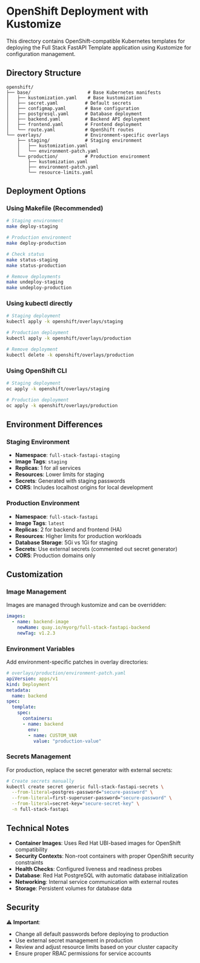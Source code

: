 # OpenShift Deployment with Kustomize

This directory contains OpenShift-compatible Kubernetes templates for deploying the Full Stack FastAPI Template application using Kustomize for configuration management.

## Directory Structure

```
openshift/
├── base/                     # Base Kubernetes manifests
│   ├── kustomization.yaml    # Base kustomization
│   ├── secret.yaml          # Default secrets
│   ├── configmap.yaml       # Base configuration
│   ├── postgresql.yaml      # Database deployment
│   ├── backend.yaml         # Backend API deployment
│   ├── frontend.yaml        # Frontend deployment
│   └── route.yaml           # OpenShift routes
└── overlays/                # Environment-specific overlays
    ├── staging/             # Staging environment
    │   ├── kustomization.yaml
    │   └── environment-patch.yaml
    └── production/          # Production environment
        ├── kustomization.yaml
        ├── environment-patch.yaml
        └── resource-limits.yaml
```

## Deployment Options

### Using Makefile (Recommended)

```bash
# Staging environment
make deploy-staging

# Production environment  
make deploy-production

# Check status
make status-staging
make status-production

# Remove deployments
make undeploy-staging
make undeploy-production
```

### Using kubectl directly

```bash
# Staging deployment
kubectl apply -k openshift/overlays/staging

# Production deployment
kubectl apply -k openshift/overlays/production

# Remove deployment
kubectl delete -k openshift/overlays/production
```

### Using OpenShift CLI

```bash
# Staging deployment
oc apply -k openshift/overlays/staging

# Production deployment
oc apply -k openshift/overlays/production
```

## Environment Differences

### Staging Environment
- **Namespace**: `full-stack-fastapi-staging`
- **Image Tags**: `staging`
- **Replicas**: 1 for all services
- **Resources**: Lower limits for staging
- **Secrets**: Generated with staging passwords
- **CORS**: Includes localhost origins for local development

### Production Environment
- **Namespace**: `full-stack-fastapi`
- **Image Tags**: `latest`
- **Replicas**: 2 for backend and frontend (HA)
- **Resources**: Higher limits for production workloads
- **Database Storage**: 5Gi vs 1Gi for staging
- **Secrets**: Use external secrets (commented out secret generator)
- **CORS**: Production domains only

## Customization

### Image Management
Images are managed through kustomize and can be overridden:

```yaml
images:
  - name: backend-image
    newName: quay.io/myorg/full-stack-fastapi-backend
    newTag: v1.2.3
```

### Environment Variables
Add environment-specific patches in overlay directories:

```yaml
# overlays/production/environment-patch.yaml
apiVersion: apps/v1
kind: Deployment
metadata:
  name: backend
spec:
  template:
    spec:
      containers:
      - name: backend
        env:
        - name: CUSTOM_VAR
          value: "production-value"
```

### Secrets Management
For production, replace the secret generator with external secrets:

```bash
# Create secrets manually
kubectl create secret generic full-stack-fastapi-secrets \
  --from-literal=postgres-password="secure-password" \
  --from-literal=first-superuser-password="secure-password" \
  --from-literal=secret-key="secure-secret-key" \
  -n full-stack-fastapi
```

## Technical Notes

- **Container Images**: Uses Red Hat UBI-based images for OpenShift compatibility
- **Security Contexts**: Non-root containers with proper OpenShift security constraints
- **Health Checks**: Configured liveness and readiness probes
- **Database**: Red Hat PostgreSQL with automatic database initialization
- **Networking**: Internal service communication with external routes
- **Storage**: Persistent volumes for database data

## Security

⚠️ **Important**: 
- Change all default passwords before deploying to production
- Use external secret management in production
- Review and adjust resource limits based on your cluster capacity
- Ensure proper RBAC permissions for service accounts